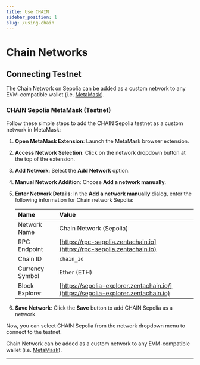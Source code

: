 ```yaml
---
title: Use CHAIN
sidebar_position: 1
slug: /using-chain
---
```


# Chain Networks
<!-----

## Coinbase Wallet

The [Coinbase Wallet](https://chrome.google.com/webstore/detail/coinbase-wallet-extension/hnfanknocfeofbddgcijnmhnfnkdnaad?hl=en).

To use CHAIN with Coinbase Wallet:

1. Open the Coinbase Wallet browser extension and log in to your account.
2. Connect to an app using Coinbase Wallet.
3. Open the network selection menu by clicking the network icon in the upper right-hand corner.
4. Select **CHAIN**.

Your active network should now be switched to CHAIN.

----->

## Connecting Testnet

The Chain Network on Sepolia can be added as a custom network to any EVM-compatible wallet (i.e. [MetaMask](https://chrome.google.com/webstore/detail/metamask/nkbihfbeogaeaoehlefnkodbefgpgknn)).

### CHAIN Sepolia MetaMask (Testnet)

Follow these simple steps to add the CHAIN Sepolia testnet as a custom network in MetaMask:

1. **Open MetaMask Extension**: Launch the MetaMask browser extension.
2. **Access Network Selection**: Click on the network dropdown button at the top of the extension.
3. **Add Network**: Select the **Add Network** option.
4. **Manual Network Addition**: Choose **Add a network manually**.
5. **Enter Network Details**: In the **Add a network manually** dialog, enter the following information for Chain network Sepolia:

   | Name            | Value                                                                 |
   |:----------------|:----------------------------------------------------------------------|
   | Network Name    | Chain Network (Sepolia)                                                         |
   | RPC Endpoint    | [https://rpc-sepolia.zentachain.io](https://rpc-sepolia.zentachain.io)        |
   | Chain ID        | `chain_id`                                                       |
   | Currency Symbol | Ether (ETH)                                                                   |
   | Block Explorer  | [https://sepolia-explorer.zentachain.io/](https://sepolia-explorer.zentachain.io) |

6. **Save Network**: Click the **Save** button to add CHAIN Sepolia as a network.

Now, you can select CHAIN Sepolia from the network dropdown menu to connect to the testnet.


Chain Network can be added as a custom network to any EVM-compatible wallet (i.e. [MetaMask](https://chrome.google.com/webstore/detail/metamask/nkbihfbeogaeaoehlefnkodbefgpgknn)).

<!-- 
### CHAIN MetaMask (Mainnet)

To add CHAIN as a custom network to MetaMask:

1. Open the MetaMask browser extension.
2. Open the network selection dropdown menu by clicking the dropdown button at the top of the extension.
3. Click the **Add network** button.
4. Click **Add a network manually**.
5. In the **Add a network manually** dialog that appears, enter the following information for CHAIN mainnet:

   | Name            | Value                                                |
   | :-------------- | :--------------------------------------------------- |
   | Network Name    | CHAIN Mainnet                                        |
   | Description     | [Description Here]                              |
   | RPC Endpoint    | [RPC Endpoint Here]                             |
   | Chain ID        | [Chain ID Here]                                 |
   | Currency Symbol | [Currency Symbol Here]                          |
   | Block Explorer  | [Block Explorer URL Here]                       |

6. Tap the **Save** button to save CHAIN as a network.

You should now be able to connect to the CHAIN by selecting it from the network selection dropdown menu. -->

---